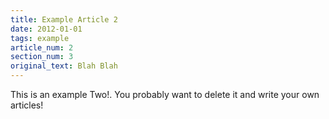 ```yaml
---
title: Example Article 2
date: 2012-01-01
tags: example
article_num: 2
section_num: 3
original_text: Blah Blah
---
```


This is an example Two!. You probably want to delete it and write your own articles!
